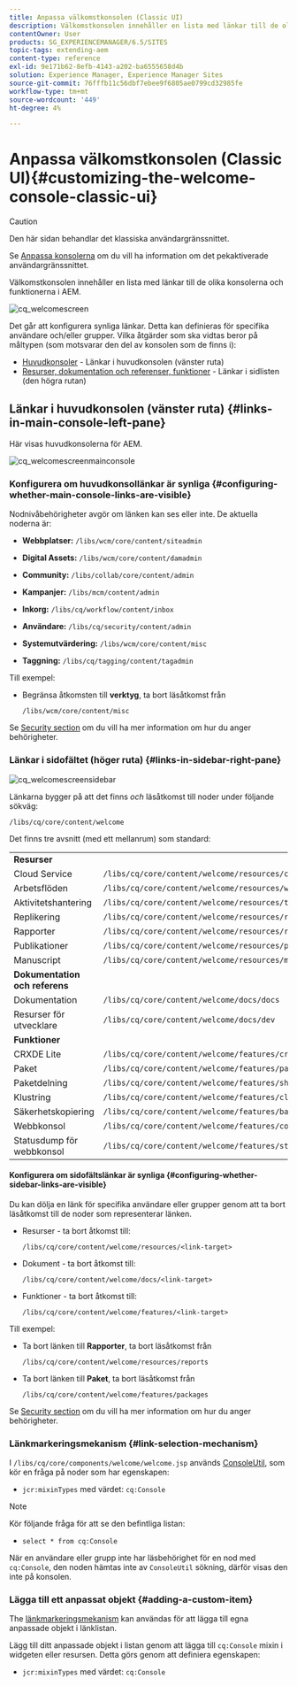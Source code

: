 ```yaml
---
title: Anpassa välkomstkonsolen (Classic UI)
description: Välkomstkonsolen innehåller en lista med länkar till de olika konsolerna och funktionerna i AEM
contentOwner: User
products: SG_EXPERIENCEMANAGER/6.5/SITES
topic-tags: extending-aem
content-type: reference
exl-id: 9e171b62-8efb-4143-a202-ba6555658d4b
solution: Experience Manager, Experience Manager Sites
source-git-commit: 76fffb11c56dbf7ebee9f6805ae0799cd32985fe
workflow-type: tm+mt
source-wordcount: '449'
ht-degree: 4%

---
```


# Anpassa välkomstkonsolen (Classic UI){#customizing-the-welcome-console-classic-ui}

>[!CAUTION]
>
>Den här sidan behandlar det klassiska användargränssnittet.
>
>Se [Anpassa konsolerna](/help/sites-developing/customizing-consoles-touch.md) om du vill ha information om det pekaktiverade användargränssnittet.

Välkomstkonsolen innehåller en lista med länkar till de olika konsolerna och funktionerna i AEM.

![cq_welcomescreen](assets/cq_welcomescreen.png)

Det går att konfigurera synliga länkar. Detta kan definieras för specifika användare och/eller grupper. Vilka åtgärder som ska vidtas beror på måltypen (som motsvarar den del av konsolen som de finns i):

* [Huvudkonsoler](#links-in-main-console-left-pane) - Länkar i huvudkonsolen (vänster ruta)
* [Resurser, dokumentation och referenser, funktioner](#links-in-sidebar-right-pane) - Länkar i sidlisten (den högra rutan)

## Länkar i huvudkonsolen (vänster ruta) {#links-in-main-console-left-pane}

Här visas huvudkonsolerna för AEM.

![cq_welcomescreenmainconsole](assets/cq_welcomescreenmainconsole.png)

### Konfigurera om huvudkonsollänkar är synliga {#configuring-whether-main-console-links-are-visible}

Nodnivåbehörigheter avgör om länken kan ses eller inte. De aktuella noderna är:

* **Webbplatser:** `/libs/wcm/core/content/siteadmin`

* **Digital Assets:** `/libs/wcm/core/content/damadmin`

* **Community:** `/libs/collab/core/content/admin`

* **Kampanjer:** `/libs/mcm/content/admin`

* **Inkorg:** `/libs/cq/workflow/content/inbox`

* **Användare:** `/libs/cq/security/content/admin`

* **Systemutvärdering:** `/libs/wcm/core/content/misc`

* **Taggning:** `/libs/cq/tagging/content/tagadmin`

Till exempel:

* Begränsa åtkomsten till **verktyg**, ta bort läsåtkomst från

  `/libs/wcm/core/content/misc`

Se [Security section](/help/sites-administering/security.md) om du vill ha mer information om hur du anger behörigheter.

### Länkar i sidofältet (höger ruta) {#links-in-sidebar-right-pane}

![cq_welcomescreensidebar](assets/cq_welcomescreensidebar.png)

Länkarna bygger på att det finns *och* läsåtkomst till noder under följande sökväg:

`/libs/cq/core/content/welcome`

Det finns tre avsnitt (med ett mellanrum) som standard:

<table>
 <tbody>
  <tr>
   <td><strong>Resurser</strong></td>
   <td> </td>
  </tr>
  <tr>
   <td> Cloud Service</td>
   <td><code>/libs/cq/core/content/welcome/resources/cloudservices</code></td>
  </tr>
  <tr>
   <td> Arbetsflöden</td>
   <td><code>/libs/cq/core/content/welcome/resources/workflows</code></td>
  </tr>
  <tr>
   <td> Aktivitetshantering</td>
   <td><code>/libs/cq/core/content/welcome/resources/taskmanager</code></td>
  </tr>
  <tr>
   <td> Replikering</td>
   <td><code>/libs/cq/core/content/welcome/resources/replication</code></td>
  </tr>
  <tr>
   <td> Rapporter</td>
   <td><code>/libs/cq/core/content/welcome/resources/reports</code></td>
  </tr>
  <tr>
   <td> Publikationer</td>
   <td><code>/libs/cq/core/content/welcome/resources/publishingadmin</code></td>
  </tr>
  <tr>
   <td> Manuscript</td>
   <td><code>/libs/cq/core/content/welcome/resources/manuscriptsadmin</code></td>
  </tr>
  <tr>
   <td><strong>Dokumentation och referens</strong></td>
   <td> </td>
  </tr>
  <tr>
   <td> Dokumentation</td>
   <td><code>/libs/cq/core/content/welcome/docs/docs</code></td>
  </tr>
  <tr>
   <td> Resurser för utvecklare</td>
   <td><code>/libs/cq/core/content/welcome/docs/dev</code></td>
  </tr>
  <tr>
   <td><strong>Funktioner</strong></td>
   <td> </td>
  </tr>
  <tr>
   <td> CRXDE Lite</td>
   <td><code>/libs/cq/core/content/welcome/features/crxde</code></td>
  </tr>
  <tr>
   <td> Paket</td>
   <td><code>/libs/cq/core/content/welcome/features/packages</code></td>
  </tr>
  <tr>
   <td> Paketdelning</td>
   <td><code>/libs/cq/core/content/welcome/features/share</code></td>
  </tr>
  <tr>
   <td> Klustring</td>
   <td><code>/libs/cq/core/content/welcome/features/cluster</code></td>
  </tr>
  <tr>
   <td> Säkerhetskopiering</td>
   <td><code>/libs/cq/core/content/welcome/features/backup</code></td>
  </tr>
  <tr>
   <td> Webbkonsol<br /> </td>
   <td><code>/libs/cq/core/content/welcome/features/config</code></td>
  </tr>
  <tr>
   <td> Statusdump för webbkonsol<br /> </td>
   <td><code>/libs/cq/core/content/welcome/features/statusdump</code></td>
  </tr>
 </tbody>
</table>

#### Konfigurera om sidofältslänkar är synliga {#configuring-whether-sidebar-links-are-visible}

Du kan dölja en länk för specifika användare eller grupper genom att ta bort läsåtkomst till de noder som representerar länken.

* Resurser - ta bort åtkomst till:

  `/libs/cq/core/content/welcome/resources/<link-target>`

* Dokument - ta bort åtkomst till:

  `/libs/cq/core/content/welcome/docs/<link-target>`

* Funktioner - ta bort åtkomst till:

  `/libs/cq/core/content/welcome/features/<link-target>`

Till exempel:

* Ta bort länken till **Rapporter**, ta bort läsåtkomst från

  `/libs/cq/core/content/welcome/resources/reports`

* Ta bort länken till **Paket**, ta bort läsåtkomst från

  `/libs/cq/core/content/welcome/features/packages`

Se [Security section](/help/sites-administering/security.md) om du vill ha mer information om hur du anger behörigheter.

### Länkmarkeringsmekanism {#link-selection-mechanism}

I `/libs/cq/core/components/welcome/welcome.jsp` används [ConsoleUtil](https://helpx.adobe.com/experience-manager/6-5/sites/developing/using/reference-materials/javadoc/com/day/cq/commons/ConsoleUtil.html), som kör en fråga på noder som har egenskapen:

* `jcr:mixinTypes` med värdet: `cq:Console`

>[!NOTE]
>
>Kör följande fråga för att se den befintliga listan:
>
>* `select * from cq:Console`
>

När en användare eller grupp inte har läsbehörighet för en nod med `cq:Console`, den noden hämtas inte av `ConsoleUtil` sökning, därför visas den inte på konsolen.

### Lägga till ett anpassat objekt {#adding-a-custom-item}

The [länkmarkeringsmekanism](#link-selection-mechanism) kan användas för att lägga till egna anpassade objekt i länklistan.

Lägg till ditt anpassade objekt i listan genom att lägga till `cq:Console` mixin i widgeten eller resursen. Detta görs genom att definiera egenskapen:

* `jcr:mixinTypes` med värdet: `cq:Console`
